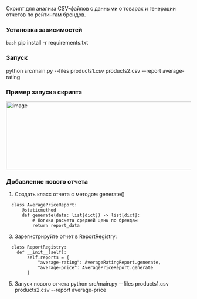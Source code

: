 Скрипт для анализа CSV-файлов с данными о товарах и генерации отчетов по рейтингам брендов.

### Установка зависимостей
```bash```
pip install -r requirements.txt

### Запуск
python src/main.py --files products1.csv products2.csv --report average-rating

### Пример запуска скрипта
<img width="1521" height="185" alt="image" src="https://github.com/user-attachments/assets/84a3a18d-af09-4f1f-96d0-e71478b267ed" />

### Добавление нового отчета
1) Создать класс отчета с методом generate()
```
  class AveragePriceReport:
      @staticmethod
      def generate(data: list[dict]) -> list[dict]:
          # Логика расчета средней цены по брендам
          return report_data
```

3) Зарегистрируйте отчет в ReportRegistry:
```
  class ReportRegistry:
    def __init__(self):
        self.reports = {
            "average-rating": AverageRatingReport.generate,
            "average-price": AveragePriceReport.generate 
        }
```

5) Запуск нового отчета
  python src/main.py --files products1.csv products2.csv --report average-price

